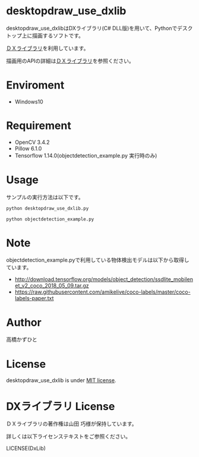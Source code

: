 # desktopdraw_use_dxlib
desktopdraw_use_dxlibはDXライブラリ(C# DLL版)を用いて、Pythonでデスクトップ上に描画するソフトです。

[ＤＸライブラリ](https://dxlib.xsrv.jp/)を利用しています。

描画用のAPIの詳細は[ＤＸライブラリ](https://dxlib.xsrv.jp/)を参照ください。


# Enviroment

* Windows10

# Requirement

* OpenCV 3.4.2
* Pillow 6.1.0
* Tensorflow 1.14.0(objectdetection_example.py 実行時のみ)
 
# Usage
 
サンプルの実行方法は以下です。
 
```bash
python desktopdraw_use_dxlib.py
```
 
```bash
python objectdetection_example.py
```

# Note
objectdetection_example.pyで利用している物体検出モデルは以下から取得しています。
* http://download.tensorflow.org/models/object_detection/ssdlite_mobilenet_v2_coco_2018_05_09.tar.gz
* https://raw.githubusercontent.com/amikelive/coco-labels/master/coco-labels-paper.txt

# Author
高橋かずひと
 
# License 
desktopdraw_use_dxlib is under [MIT license](https://en.wikipedia.org/wiki/MIT_License).

# DXライブラリ License 
ＤＸライブラリの著作権は山田 巧様が保持しています。

詳しくは以下ライセンステキストをご参照ください。

LICENSE(DxLib)